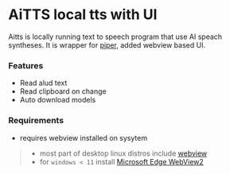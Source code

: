 # AiTTS local tts with UI

Aitts is locally running text to speech program that use AI speach syntheses. It is wrapper for [piper](https://github.com/rhasspy/piper), added webview based UI.

### Features

* Read alud text
* Read clipboard on change
* Auto download models

### Requirements

* requires webview installed on sysytem
> * most part of desktop linux distros include [webview](https://webkitgtk.org)
> * for `windows < 11` install [Microsoft Edge WebView2](https://developer.microsoft.com/en-us/microsoft-edge/webview2/?form=MA13LH)
